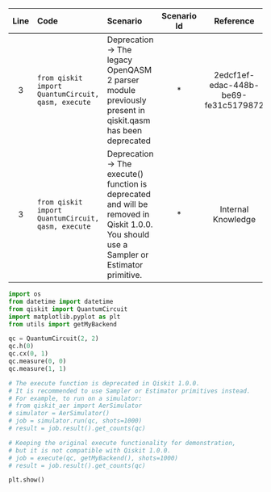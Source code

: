 | Line | Code | Scenario | Scenario Id | Reference | Artifact | Refactoring |
| :--: | :--- | :------- | :---------: | :-------: | :------- | :---------- |
| 3 | `from qiskit import QuantumCircuit, qasm, execute` | Deprecation -> The legacy OpenQASM 2 parser module previously present in qiskit.qasm has been deprecated | * | 2edcf1ef-edac-448b-be69-fe31c5179872 | qiskit.qasm | `from qiskit import QuantumCircuit` |
| 3 | `from qiskit import QuantumCircuit, qasm, execute` | Deprecation -> The execute() function is deprecated and will be removed in Qiskit 1.0.0. You should use a Sampler or Estimator primitive. | * | Internal Knowledge | execute | |


```python
import os
from datetime import datetime
from qiskit import QuantumCircuit
import matplotlib.pyplot as plt
from utils import getMyBackend

qc = QuantumCircuit(2, 2)
qc.h(0)
qc.cx(0, 1)
qc.measure(0, 0)
qc.measure(1, 1)

# The execute function is deprecated in Qiskit 1.0.0. 
# It is recommended to use Sampler or Estimator primitives instead.
# For example, to run on a simulator:
# from qiskit_aer import AerSimulator
# simulator = AerSimulator()
# job = simulator.run(qc, shots=1000)
# result = job.result().get_counts(qc)

# Keeping the original execute functionality for demonstration,
# but it is not compatible with Qiskit 1.0.0.
# job = execute(qc, getMyBackend(), shots=1000) 
# result = job.result().get_counts(qc)

plt.show()
```